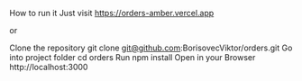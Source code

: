 How to run it
Just visit https://orders-amber.vercel.app

or

Clone the repository git clone git@github.com:BorisovecViktor/orders.git
Go into project folder cd orders
Run npm install
Open in your Browser http://localhost:3000